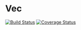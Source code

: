 # Vec

[![Build Status](https://travis-ci.org/tawheeler/Vec.jl.svg?branch=master)](https://travis-ci.org/tawheeler/Vec.jl)
[![Coverage Status](https://coveralls.io/repos/tawheeler/Vec.jl/badge.svg)](https://coveralls.io/r/tawheeler/Vec.jl)
